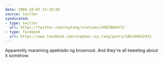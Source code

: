 ```yaml
---
date: 2009-10-07 14:18:59
source: twitter
syndicated:
- type: twitter
  url: https://twitter.com/roytang/statuses/4682966473/
- type: facebook
  url: https://www.facebook.com/stephen.roy.tang/posts/186199642432
---
```


Apparently maraming apektado ng brownout. And they're all tweeting about it somehow.